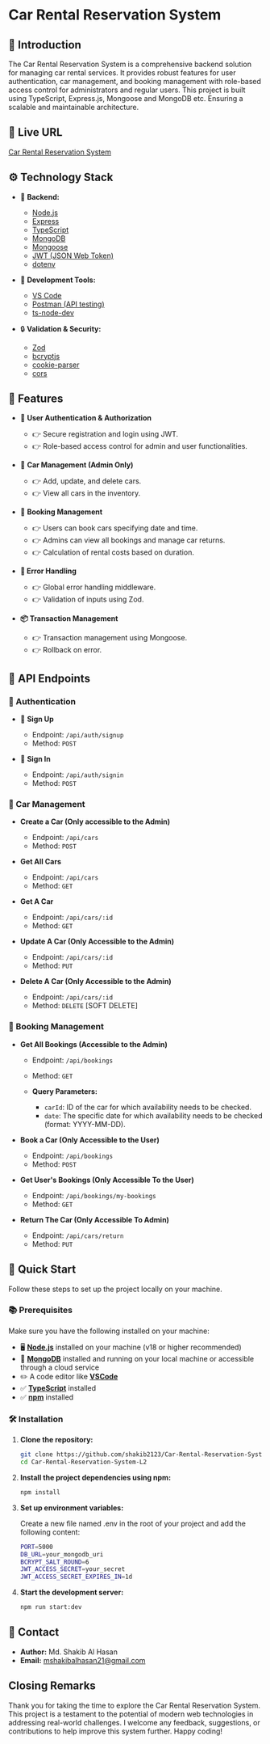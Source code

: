 # Car Rental Reservation System

## 🤖 Introduction

The Car Rental Reservation System is a comprehensive backend solution for
managing car rental services. It provides robust features for user
authentication, car management, and booking management with role-based access
control for administrators and regular users. This project is built using
TypeScript, Express.js, Mongoose and MongoDB etc. Ensuring a scalable and
maintainable architecture.

## 🔗 Live URL

[Car Rental Reservation System](https://car-rental-reservation-system.netlify.app/)

## ⚙️ Technology Stack

- 🔧 **Backend:**

  - [Node.js](https://nodejs.org/en/)
  - [Express](https://expressjs.com/)
  - [TypeScript](https://www.typescriptlang.org/)
  - [MongoDB](https://www.mongodb.com/)
  - [Mongoose](https://mongoosejs.com/)
  - [JWT (JSON Web Token)](https://www.npmjs.com/package/jsonwebtoken)
  - [dotenv](https://www.npmjs.com/package/dotenv)

- 🔨 **Development Tools:**

  - [VS Code](https://code.visualstudio.com/)
  - [Postman (API testing)](https://www.postman.com/)
  - [ts-node-dev](https://www.npmjs.com/package/ts-node-dev)

- 🔒 **Validation & Security:**

  - [Zod](https://zod.dev/)
  - [bcryptjs](https://www.npmjs.com/package/bcryptjs)
  - [cookie-parser](https://www.npmjs.com/package/cookie-parser)
  - [cors](https://www.npmjs.com/package/cors)

## 🔋 Features

- 🔐 **User Authentication & Authorization**

  - 👉 Secure registration and login using JWT.
  - 👉 Role-based access control for admin and user functionalities.

- 🚗 **Car Management (Admin Only)**

  - 👉 Add, update, and delete cars.
  - 👉 View all cars in the inventory.

- 📅 **Booking Management**
  - 👉 Users can book cars specifying date and time.
  - 👉 Admins can view all bookings and manage car returns.
  - 👉 Calculation of rental costs based on duration.

* **🔎 Error Handling**

  - 👉 Global error handling middleware.
  - 👉 Validation of inputs using Zod.

* **📦 Transaction Management**
  - 👉 Transaction management using Mongoose.
  - 👉 Rollback on error.

## 🚀 API Endpoints

### 🔐 Authentication

- 🔑 **Sign Up**

  - Endpoint: `/api/auth/signup`
  - Method: `POST`

- 🔑 **Sign In**

  - Endpoint: `/api/auth/signin`
  - Method: `POST`

### 🚗 Car Management

- **Create a Car (Only accessible to the Admin)**

  - Endpoint: `/api/cars`
  - Method: `POST`

- **Get All Cars**

  - Endpoint: `/api/cars`
  - Method: `GET`

- **Get A Car**

  - Endpoint: `/api/cars/:id`
  - Method: `GET`

- **Update A Car (Only Accessible to the Admin)**

  - Endpoint: `/api/cars/:id`
  - Method: `PUT`

- **Delete A Car (Only Accessible to the Admin)**
  - Endpoint: `/api/cars/:id`
  - Method: `DELETE` [SOFT DELETE]

### 📅 Booking Management

- **Get All Bookings (Accessible to the Admin)**

  - Endpoint: `/api/bookings`
  - Method: `GET`
  - **Query Parameters:**

    - `carId`: ID of the car for which availability needs to be checked.
    - `date`: The specific date for which availability needs to be checked
      (format: YYYY-MM-DD).

- **Book a Car (Only Accessible to the User)**
  - Endpoint: `/api/bookings`
  - Method: `POST`
- **Get User's Bookings (Only Accessible To the User)**

  - Endpoint: `/api/bookings/my-bookings`
  - Method: `GET`

- **Return The Car (Only Accessible To Admin)**
  - Endpoint: `/api/cars/return`
  - Method: `PUT`

## 🤸 Quick Start

Follow these steps to set up the project locally on your machine.

### 📚 Prerequisites

Make sure you have the following installed on your machine:

- 🖥️ [**Node.js**](https://nodejs.org/en) installed on your machine (v18 or
  higher recommended)
- 🍃 [**MongoDB**](https://www.mongodb.com/) installed and running on your local
  machine or accessible through a cloud service
- ✏️ A code editor like [**VSCode**](https://code.visualstudio.com/)
- ✅ [**TypeScript**](https://www.typescriptlang.org/) installed
- ✅ [**npm**](https://www.npmjs.com/) installed

### 🛠️ Installation

1. **Clone the repository:**

   ```bash
   git clone https://github.com/shakib2123/Car-Rental-Reservation-System-L2
   cd Car-Rental-Reservation-System-L2
   ```

2. **Install the project dependencies using npm:**

   ```bash
   npm install
   ```

3. **Set up environment variables:**

   Create a new file named .env in the root of your project and add the
   following content:

   ```bash
   PORT=5000
   DB_URL=your_mongodb_uri
   BCRYPT_SALT_ROUND=6
   JWT_ACCESS_SECRET=your_secret
   JWT_ACCESS_SECRET_EXPIRES_IN=1d
   ```

4. **Start the development server:**

   ```bash
   npm run start:dev
   ```

## 📝 Contact

- **Author:** Md. Shakib Al Hasan
- **Email:** [mshakibalhasan21@gmail.com](mailto:mshakibalhasan21@gmail.com)

## Closing Remarks

Thank you for taking the time to explore the Car Rental Reservation System. This
project is a testament to the potential of modern web technologies in addressing
real-world challenges. I welcome any feedback, suggestions, or contributions to
help improve this system further. Happy coding!
